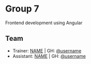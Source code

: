# Group 7

Frontend development using Angular

## Team

- Trainer: [NAME](mailto:mail) | GH: [@username](https://github.com/<username>)
- Assistant: [NAME](mailto:mail) | GH: [@username](https://github.com/<>)
